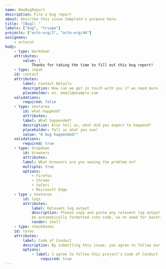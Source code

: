 ```yaml
---
name: NewBugReport
description: File a bug report
about: Describe this issue template's purpose here.
title: "[Bug]: "
labels: ["bug", "triage"]
projects: ["octo-org/1", "octo-org/44"]
assignees:
    - octocat
body:
    - type: markdown
    attributes:
        value: |
            Thanks for taking the time to fill out this bug report!
    - type: input
    id: contact
    attributes:
        label: Contact Details
        description: How can we get in touch with you if we need more info?
        placeholder: ex. email@example.com
    validations:
        required: false
    - type: textarea
        id: what-happend?
        attributes:
        label: What happended?
        description: Also tell us, what did you expect to happend?
        placeholder: Tell us what you see!
        value: "A bug happended!"
    validations: 
        required: true
    - type: dropdown
        id: browsers
        attributes:
        label: What browsers are you seeing the problem on?
        multiple: true
        options:
            - Firefox
            - Chrome
            - Safari
            - Microsoft Edge
    - type : textarea
        id: logs
        attributes: 
            label: Relevant log output
            description: Please copy and paste any relevent log output. This will 
            be automatically formatted into code, so no need for backticks.
            render: shell
    - type: checkboxes
    id: terms
    attributes:
        label: Code of Conduct
        description: By submitting this issue, you agree to follow our [Code of Conduct] (https://example.com)
        options:
            - label: I agree to follow this project's Code of Conduct
                required: true
---
```


